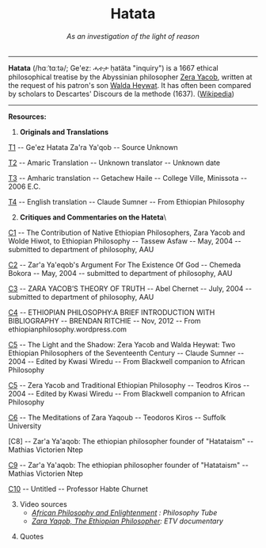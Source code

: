 <center>
<h1> Hatata </h1>
<h6> <i>As an investigation of the light of reason</i> </h6>
</center>
<hr>

<b>Hatata</b> (/hɑːˈtɑːtə/; Ge'ez: ሓተታ ḥatäta "inquiry") is a 1667 ethical philosophical treatise by the Abyssinian philosopher 
[Zera Yacob][x1],
written at the request of his patron's son
[Walda Heywat][x2]. 
It has often been compared by scholars to Descartes' Discours de la methode (1637). ([Wikipedia][x3])

[x1]: https://en.wikipedia.org/wiki/Zera_Yacob_(philosopher)
[x2]: https://en.wikipedia.org/wiki/Walda_Heywat
[x3]: https://en.wikipedia.org/wiki/Hatata
---

<b>Resources:</b>

1. **Originals and Translations**

[T1]
-- Ge'ez Hatata Za'ra Ya'qob
-- Source Unknown

[T2]
-- Amaric Translation
-- Unknown translator
-- Unknown date

[T3]
-- Amharic translation
-- Getachew Haile
-- College Ville, Minissota
-- 2006 E.C.

[T4]
-- English translation
-- Claude Sumner
-- From Ethiopian Philosophy

[T1]: https://github.com/avendesta/Hatata/blob/master/OriginalsAndTranslations/a%20-%20hateta-ze-zera-yaqob.pdf
[T2]: https://github.com/avendesta/Hatata/blob/master/OriginalsAndTranslations/b%20-%20hateta-zara-yaqob-amharic.pdf
[T3]: https://github.com/avendesta/Hatata/blob/master/OriginalsAndTranslations/c%20-%20hateta.pdf
[T4]: https://github.com/avendesta/Hatata/blob/master/OriginalsAndTranslations/d%20-%20zara-yaqob-tretise-english.pdf
 
2. **Critiques and Commentaries on the Hateta**\

[C1]
-- The Contribution of Native Ethiopian Philosophers, Zara Yacob and Wolde Hiwot, to Ethiopian Philosophy
-- Tassew Asfaw
-- May, 2004
-- submitted to department of philosophy, AAU

[C2]
-- Zar'a Ya'eqob's Argument For The Existence Of God
-- Chemeda Bokora
-- May, 2004
-- submitted to department of philosophy, AAU

[C3]
-- ZARA YACOB’S THEORY OF TRUTH
-- Abel Chernet
-- July, 2004
-- submitted to department of philosophy, AAU

[C4]
-- ETHIOPIAN PHILOSOPHY:A BRIEF INTRODUCTION WITH BIBLIOGRAPHY
-- BRENDAN RITCHIE
-- Nov, 2012
-- From ethiopianphilosophy.wordpress.com

[C5]
-- The Light and the Shadow:
Zera Yacob and Walda Heywat:
Two Ethiopian Philosophers of the Seventeenth Century
-- Claude Sumner
-- 2004
-- Edited by Kwasi Wiredu
-- From Blackwell companion to African Philosophy

[C5]
--  Zera Yacob and Traditional Ethiopian Philosophy
-- Teodros Kiros
-- 2004
-- Edited by Kwasi Wiredu
-- From Blackwell companion to African Philosophy

[C6]
-- The Meditations of Zara Yaqoub
-- Teodoros Kiros
-- Suffolk University

[C8]
-- Zar'a Ya'aqob: The ethiopian philosopher founder of "Hatataism"
-- Mathias Victorien Ntep

[C9]
-- Zar'a Ya'aqob: The ethiopian philosopher founder of "Hatataism"
-- Mathias Victorien Ntep

[C10]
-- Untitled
-- Professor Habte Churnet

[C1]: https://github.com/avendesta/Hatata/blob/master/CommentariesAndCritiques/01%20-%20Ethio_Philosophers2.pdf
[C2]: https://github.com/avendesta/Hatata/blob/master/CommentariesAndCritiques/02%20-%20Ethio_Philosophers3.pdf
[C3]: https://github.com/avendesta/Hatata/blob/master/CommentariesAndCritiques/03%20-%20Zarayacob_essay.pdf
[C4]: https://github.com/avendesta/Hatata/blob/master/CommentariesAndCritiques/04%20-%20ethiopianphilosophy.pdf
[C5]: https://github.com/avendesta/Hatata/blob/master/CommentariesAndCritiques/05%20-%20blackwell-companion-to-african-philosophy.pdf
[C6]: https://github.com/avendesta/Hatata/blob/master/CommentariesAndCritiques/06%20-%20the-meditations-of-zara-yaquob-by-tedros-kiros.pdf
[C7]: https://github.com/avendesta/Hatata/blob/master/CommentariesAndCritiques/07%20-%20seventeenth-century-rationalist.pdf
[C9]: https://github.com/avendesta/Hatata/blob/master/CommentariesAndCritiques/09%20-%20zara-yaaqob-the-ethiopian-philosopher-founder-of-hatataism-by-mathias-victorien-ntep.pdf
[C10]: https://github.com/avendesta/Hatata/blob/master/CommentariesAndCritiques/10%20-%20philosopher-zereyacob-professor-habte-churnet.pdf


3. Video sources
   * <i>[African Philosophy and Enlightenment][x4] : Philosophy Tube</i>
   * <i>[Zara Yaqob, The Ethiopian Philosopher][x5]: ETV documentary</i>

[x4]: https://www.youtube.com/watch?v=KUicQL-Vz8c
[x5]: https://www.youtube.com/watch?v=niZ7ZOgk47I

4. Quotes
